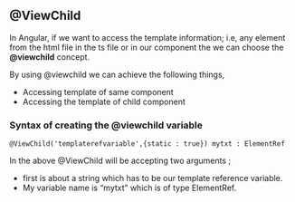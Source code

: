 ## @ViewChild
 
In Angular, if we want to access the template information; i.e, any element from the html file in the ts file or in our component the we can choose the **@viewchild** concept.
 
By using @viewchild we can achieve the following things,
- Accessing template of same component
- Accessing the template of child component

### Syntax of creating the @viewchild variable
 ```
@ViewChild('templaterefvariable',{static : true}) mytxt : ElementRef
 ```
In the above @ViewChild will be accepting two arguments ;
- first is about a string which has to be our template reference variable.
-  My variable name is “mytxt” which is of type ElementRef.
 